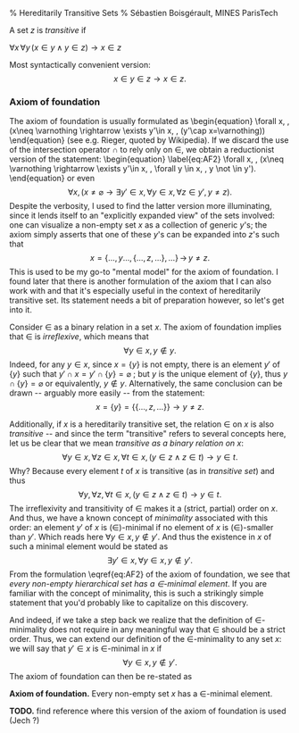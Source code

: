 % Hereditarily Transitive Sets
% Sébastien Boisgérault, MINES ParisTech

A set $z$ is *transitive* if 

$\forall x \, \forall y \, (x\in y \wedge y\in z) \rightarrow x \in z$


Most syntactically convenient version:
$$
x \in y \in z \rightarrow x \in z.
$$


### Axiom of foundation

The axiom of foundation is usually formulated as
\begin{equation}
\forall x, \, (x\neq \varnothing \rightarrow \exists y'\in x, \, (y'\cap x=\varnothing))
\end{equation}
(see e.g. Rieger, quoted by Wikipedia). If we discard the use of the intersection
operator $\cap$ to rely only on $\in$, we obtain a reductionist version of the 
statement:
\begin{equation} \label{eq:AF2}
\forall x, \, (x\neq \varnothing \rightarrow \exists y'\in x, \, \forall y \in x, \, y \not \in y').
\end{equation}
or even
$$
\forall x, \, (x\neq \varnothing \rightarrow \exists y'\in x, \forall y \in x, \,   \forall z \in y',  \, y \neq z).
$$
Despite the verbosity, I used to find the latter version more illuminating, 
since it lends itself to an "explicitly expanded view" of the sets involved:
one can visualize a non-empty set $x$ as a collection of generic $y$'s; 
the axiom simply asserts that one of these $y$'s
can be expanded into $z$'s such that 
$$
x = \{\dots, y\dots, \{\dots, z,\dots\},\dots\}
\, \rightarrow \,
y \neq z.
$$
This is used to be my go-to "mental model" for the axiom of foundation.
I found later that there is another formulation of the axiom that I can 
also work with and that it's especially useful in the context of hereditarily
transitive set. Its statement needs a bit of preparation however, so let's
get into it.

Consider $\in$ as a binary relation in a set $x$. The axiom of foundation
implies that $\in$ is *irreflexive*, which means that
$$
\forall y \in x, \, y \not \in y.
$$
Indeed, for any $y \in x$, since $x = \{y\}$ is not empty,
there is an element $y'$ of $\{y\}$ such that  $y' \cap x = y' \cap \{y\} = \varnothing$ ; 
but $y$ is the unique element of $\{y\}$, thus $y \cap \{y\} = \varnothing$ 
or equivalently, $y\not \in y$. Alternatively, the same conclusion can be drawn 
-- arguably more easily -- from the statement:
$$
x = \{y\} = \{\{\dots, z, \dots\}\} \rightarrow y \neq z.
$$

Additionally, if $x$ is a hereditarily transitive set, the relation $\in$ on $x$
is also *transitive* -- and since the term "transitive" refers to several concepts 
here, let us be clear that we mean *transitive as a binary relation on $x$*: 
$$
\forall y \in x, \, \forall z\in x, \, \forall t \in x,
\, (y \in z \wedge z \in t) \rightarrow y \in t. 
$$
Why? Because every element $t$ of $x$ is transitive (as in
*transitive set*) and thus
$$
\forall y, \, \forall z, \, \forall t \in x,
\, (y \in z \wedge z \in t) \rightarrow y \in t.
$$
The irreflexivity and transitivity of $\in$ makes it a (strict, partial) order on $x$.
And thus, we have a known concept of *minimality* associated with this
order: an element $y'$ of $x$ is ($\in$)-minimal if no element of $x$ is
($\in$)-smaller than $y'$. Which reads here $\forall y \in x, \, y \not \in y'.$
And thus the existence in $x$ of such a minimal element would be stated as
$$
\exists y'\in x, \, \forall y \in x, \, y \not \in y'.
$$
From the formulation \eqref{eq:AF2} of the axiom of foundation, 
we see that *every non-empty hierarchical set has a $\in$-minimal element*.
If you are familiar with the concept of minimality,
this is such a strikingly simple statement that you'd probably 
like to capitalize on this discovery.

And indeed, if we take a step back we realize that the definition of $\in$-minimality
does not require in any meaningful way that $\in$ should be a strict order.
Thus, we can extend our definition of the $\in$-minimality to any set $x$:
we will say that $y'\in x$ is $\in$-minimal in $x$ if 
$$
\forall y \in x, \, y \not \in y'.
$$ 
The axiom of foundation can then be re-stated as

**Axiom of foundation.** Every non-empty set $x$ has a $\in$-minimal element.

**TODO.** find reference where this version of the axiom of foundation is used (Jech ?)
